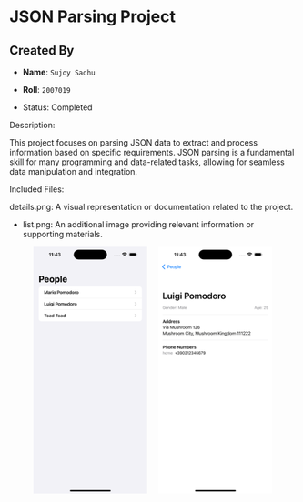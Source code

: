 #  JSON Parsing Project

## Created By

- **Name**: `Sujoy Sadhu`
- **Roll**: `2007019`


- Status: Completed

Description:

This project focuses on parsing JSON data to extract and process information based on specific requirements. JSON parsing is a fundamental skill for many programming and data-related tasks, allowing for seamless data manipulation and integration.

Included Files:

details.png: A visual representation or documentation related to the project.
- list.png: An additional image providing relevant information or supporting materials.
<div align="center" style="display: flex; flex-direction: row;
flex-wrap: wrap; justify-content: center; gap: 20px;
align-items: center; width: 100%;">
    <img src="screenshots/list.png" alt="list" width="200">
    <img src="screenshots/details.png" alt="details" width="200">
</div>
